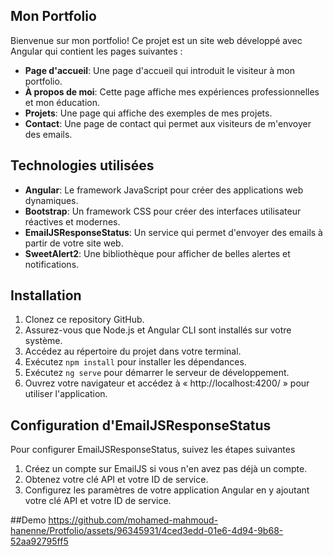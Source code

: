 ## Mon Portfolio

Bienvenue sur mon portfolio! Ce projet est un site web développé avec Angular qui contient les pages suivantes :

- **Page d'accueil**: Une page d'accueil qui introduit le visiteur à mon portfolio.
- **À propos de moi**: Cette page affiche mes expériences professionnelles et mon éducation.
- **Projets**: Une page qui affiche des exemples de mes projets.
- **Contact**: Une page de contact qui permet aux visiteurs de m'envoyer des emails.

## Technologies utilisées

- **Angular**: Le framework JavaScript pour créer des applications web dynamiques.
- **Bootstrap**: Un framework CSS pour créer des interfaces utilisateur réactives et modernes.
- **EmailJSResponseStatus**: Un service qui permet d'envoyer des emails à partir de votre site web.
- **SweetAlert2**: Une bibliothèque pour afficher de belles alertes et notifications.

## Installation

1. Clonez ce repository GitHub.
2. Assurez-vous que Node.js et Angular CLI sont installés sur votre système.
3. Accédez au répertoire du projet dans votre terminal.
4. Exécutez `npm install` pour installer les dépendances.
5. Exécutez `ng serve` pour démarrer le serveur de développement.
6. Ouvrez votre navigateur et accédez à « http://localhost:4200/ » pour utiliser l'application.

## Configuration d'EmailJSResponseStatus

Pour configurer EmailJSResponseStatus, suivez les étapes suivantes 

1. Créez un compte sur EmailJS si vous n'en avez pas déjà un compte.
2. Obtenez votre clé API et votre ID de service.
3. Configurez les paramètres de votre application Angular en y ajoutant votre clé API et votre ID de service.


##Demo
https://github.com/mohamed-mahmoud-hanenne/Protfolio/assets/96345931/4ced3edd-01e6-4d94-9b68-52aa92795ff5
